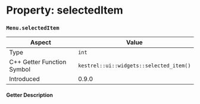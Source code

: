 
# Property: selectedItem
### `Menu.selectedItem`

| Aspect | Value |
| --- | --- |
| Type | `int` |
| C++ Getter Function Symbol | `kestrel::ui::widgets::selected_item()` |
| Introduced | 0.9.0 |

#### Getter Description


